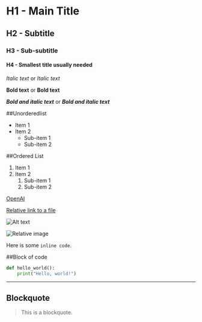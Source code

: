 # H1 - Main Title
## H2 - Subtitle
### H3 - Sub-subtitle
#### H4 - Smallest title usually needed

*Italic text* or _Italic text_

**Bold text** or __Bold text__

***Bold and italic text*** or ___Bold and italic text___

##Unorderedlist
- Item 1
- Item 2
  - Sub-item 1
  - Sub-item 2

##Ordered List
1. Item 1
2. Item 2
   1. Sub-item 1
   2. Sub-item 2

[OpenAI](https://www.openai.com)

[Relative link to a file](docs/usage.md)

![Alt text](https://www.example.com/image.jpg)

![Relative image](images/logo.png)


Here is some `inline code`.

##Block of code
```python
def hello_world():
    print("Hello, world!")
```
---
## Blockquote
> This is a blockquote.




